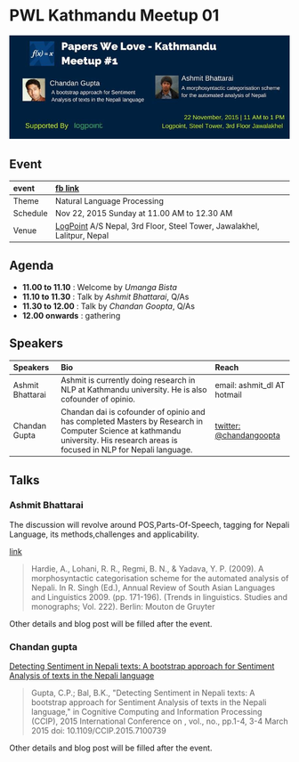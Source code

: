 # PWL Kathmandu Meetup 01

![pwlktm01](images/meetup01.jpg)

## Event

|   event       | [fb link](https://www.facebook.com/events/744766289001751/)|
| :------------ |:-------------------------------------------- |
| Theme         | Natural Language Processing                  |
| Schedule      | Nov 22, 2015 Sunday at 11.00 AM to 12.30 AM  |
| Venue         | [LogPoint](https://www.logpoint.com) A/S Nepal, 3rd Floor, Steel Tower, Jawalakhel, Lalitpur, Nepal|

## Agenda

*  __11.00 to 11.10__ : Welcome by _Umanga Bista_
*  __11.10 to 11.30__ : Talk by _Ashmit Bhattarai_, Q/As
*  __11.30 to 12.00__ : Talk by _Chandan Goopta_, Q/As
*  __12.00 onwards__ : gathering

## Speakers

| Speakers          | Bio  | Reach  |
| :---------------- |:--------------------------------- | :-- |
| Ashmit Bhattarai  |Ashmit is currently doing research in NLP at Kathmandu university. He is also cofounder of opinio. |email: ashmit_dl AT hotmail  |
| Chandan Gupta | Chandan dai is cofounder of opinio and has completed Masters by Research in Computer Science at kathmandu university. His research areas is focused in NLP for Nepali language. | [twitter: @chandangoopta](https://twitter.com/chandangoopta)|

## Talks

### Ashmit Bhattarai

The discussion will revolve around POS,Parts-Of-Speech, tagging for Nepali Language, its methods,challenges and applicability.

[link]( http://www.research.lancs.ac.uk/portal/en/publications/a-morphosyntactic-categorisation-scheme-for-the-automated-analysis-of-nepali%281218355a-545a-45d5-8763-c762a615ed05%29/export.html)

> Hardie, A., Lohani, R. R., Regmi, B. N., & Yadava, Y. P. (2009). A morphosyntactic categorisation scheme for the automated analysis of Nepali. In R. Singh (Ed.), Annual Review of South Asian Languages and Linguistics 2009. (pp. 171-196). (Trends in linguistics. Studies and monographs; Vol. 222). Berlin: Mouton de Gruyter

Other details and blog post will be filled after the event.

### Chandan gupta

[Detecting Sentiment in Nepali texts: A bootstrap approach for Sentiment Analysis of texts in the Nepali language](http://goo.gl/zizq1J)

> Gupta, C.P.; Bal, B.K., "Detecting Sentiment in Nepali texts: A bootstrap approach for Sentiment Analysis of texts in the Nepali language," in Cognitive Computing and Information Processing (CCIP), 2015 International Conference on , vol., no., pp.1-4, 3-4 March 2015
doi: 10.1109/CCIP.2015.7100739

Other details and blog post will be filled after the event.
